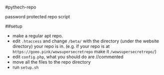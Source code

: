 #pythech-repo

password protected repo script

##setup

* make a regular apt repo.
* edit `.htaccess` and change `/beta/` with the directory (under the website directory) your repo is in. (e.g. if your repo is at `https://goeo.pink/wowsupersecretrepo` make it `/wowsupersecretrepo/`)
* edit `config.php`, what you should do are //commented
* move all the files to the repo directory
* run `setup.sh`